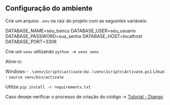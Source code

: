## Configuração do ambiente

Crie um arquivo `.env` na raiz do projeto com as seguintes variáveis:

DATABASE_NAME=seu_banco
DATABASE_USER=seu_usuario
DATABASE_PASSWORD=sua_senha
DATABASE_HOST=localhost
DATABASE_PORT=3306

Crie um `venv` utilizando `python -m venv venv`

Ative-o:

Windows - `.\venv\Scripts\activate` ou `.\venv\Scripts\Activate.ps1`
Linux - `source venv/bin/activate`

Utilize `pip install -r requirements.txt`

Caso deseje verificar o processo de criação do código -> [Tutorial - Django](https://docs.djangoproject.com/en/5.2/intro/)
